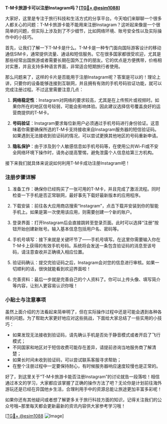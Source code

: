 **T-M卡旅游卡可以注册Instagram吗？[[TG💪+ @esim1088](https://t.me/s/esim1088)]**

大家好，这里是专注于旅行科技和生活方式的分享平台。今天咱们来聊聊一个很多人都关心的问题：T-M卡旅游卡能不能用来注册Instagram？这听起来像是一个很简单的问题，但实际上涉及到了不少细节，比如网络环境、账号安全性以及实际操作中的小技巧。

首先，让我们了解一下T-M卡是什么。T-M卡是一种专门面向国际游客设计的移动通信SIM卡，通常提供流量、通话和短信服务。它在很多国家都很受欢迎，尤其是那些经常出国旅游或者需要长期在国外工作的朋友。它的优点是方便携带，价格相对实惠，并且支持多种语言界面，非常适合短期旅行者使用。

那么问题来了，这样的卡片是否能用于注册Instagram呢？答案是可以的！理论上讲，只要你的设备能够连接到互联网，并且拥有有效的手机号码验证功能，就可以完成注册过程。不过这里需要注意几点：

1. **网络稳定性**：Instagram对网络的要求较高，尤其是在上传照片或视频时。如果你所在的地区信号较弱，可能会影响体验。因此建议选择信号覆盖良好的运营商提供的T-M卡。
   
2. **号码验证**：Instagram要求每位新用户必须通过手机号码进行身份验证。这意味着你需要确保所选的T-M卡支持接收来自Instagram服务器的短信验证码。如果遇到无法接收到验证码的情况，可以尝试更换其他地区的号码重新申请。

3. **隐私保护**：由于涉及到个人敏感信息如手机号码等，在使用公共Wi-Fi或不安全网络环境下操作时，请务必提高警惕，避免泄露个人信息给第三方机构。

接下来我们就具体来说说如何利用T-M卡成功注册Instagram吧！

### 注册步骤详解

1. 准备工作：确保你已经购买了一张可用的T-M卡，并且完成了激活流程。同时检查一下手机是否正常联网，最好事先下载好最新版本的应用程序。

2. 下载安装：前往各大应用商店搜索“Instagram”，点击下载并安装到你的智能手机上。如果是第一次使用该应用，则需要创建一个新的账户。

3. 登录界面：打开Instagram后会直接跳转至登录页面。此时可以选择“注册”按钮开始创建新账号。输入基本信息包括用户名、密码等。

4. 手机号填写：接下来就是关键环节了——手机号填写。在这里你需要输入你在T-M卡上获得的有效手机号码。系统将会发送一条包含验证码的消息至该号码，请注意查收并正确填入相应位置。

5. 验证码确认：提交完验证码之后，Instagram会对您的信息进行审核。如果一切顺利的话，很快就能看到欢迎界面啦！

6. 完善资料：最后一步就是完善自己的个人资料了。你可以上传头像、填写简介等内容，让别人更容易认识你哦！

### 小贴士与注意事项

虽然上面介绍的方法看起来简单明了，但在实际操作过程中还是可能会遇到各种各样的问题。为了帮助大家更好地应对这些挑战，下面给大家总结了一些实用的小技巧：

- 如果发现无法接收到验证码，请先确认手机是否处于静音模式或者开启了飞行模式；
- 不同国家和地区对于短信收费可能存在差异，请提前咨询当地服务商了解清楚；
- 如果长时间未收到验证码，可以尝试联系客服寻求帮助；
- 在整个注册过程中一定要保持耐心，有时候服务器响应速度较慢也是正常的。

好了，到这里关于“T-M卡旅游卡能否注册Instagram”的讨论就告一段落啦！相信通过本文的学习，大家都应该掌握了正确的操作方法了吧？无论你是计划前往海外游玩还是已经在异国他乡生活，合理利用手中的资源总能让旅途更加丰富多彩呢！

如果你还有其他疑问或者想了解更多关于旅行科技方面的知识，记得关注我们的公众号哦~那里每天都会更新最新的资讯内容供大家参考学习哦！

[[TG💪+ @esim1088](https://t.me/s/esim1088) ![Image](https://i.postimg.cc/4NQfJmqS/Snipaste-2025-05-13-00-14-12.png)]